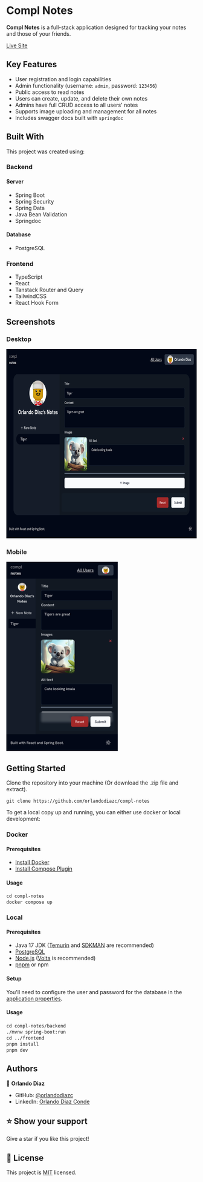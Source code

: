 # Compl Notes <a name="about-project"></a>

**Compl Notes** is a full-stack application designed for tracking your notes and those of your friends.

[Live Site](https://compl-notes.odiaz.com.co/)

## Key Features <a name="key-features"></a>

- User registration and login capabilities
- Admin functionality (username: `admin`, password: `123456`)
- Public access to read notes
- Users can create, update, and delete their own notes
- Admins have full CRUD access to all users' notes
- Supports image uploading and management for all notes
- Includes swagger docs built with `springdoc`

## Built With <a name="built-with"></a>

This project was created using:

### Backend

#### Server

- Spring Boot
- Spring Security
- Spring Data
- Java Bean Validation
- Springdoc

#### Database

- PostgreSQL

### Frontend

- TypeScript
- React
- Tanstack Router and Query
- TailwindCSS
- React Hook Form

## Screenshots

### Desktop

<img src="frontend/public/opengraph-image.webp" height=500/>

### Mobile

<img src="frontend/public/mobile_screenshot.webp" height=500/>

## Getting Started <a name="getting-started"></a>

Clone the repository into your machine (Or download the .zip file and extract).

```shell
git clone https://github.com/orlandodiazc/compl-notes
```

To get a local copy up and running, you can either use docker or local development:

### Docker

#### Prerequisites

- [Install Docker](https://docs.docker.com/get-docker/)
- [Install Compose Plugin](https://docs.docker.com/compose/install/)

#### Usage

```shell
cd compl-notes
docker compose up
```

### Local

#### Prerequisites

- Java 17 JDK ([Temurin](https://adoptium.net/temurin/releases/?version=17&package=jdk) and [SDKMAN](https://sdkman.io/install) are recommended)
- [PostgreSQL](https://www.postgresql.org/)
- [Node.js](https://nodejs.org/en/) ([Volta](https://volta.sh/) is recommended)
- [pnpm](https://pnpm.io/installation) or npm

#### Setup

You'll need to configure the user and password for the database in the [application properties](backend/src/main/resources/application.properties).

#### Usage

```shell
cd compl-notes/backend
./mvnw spring-boot:run
cd ../frontend
pnpm install
pnpm dev
```

## Authors <a name="authors"></a>

👤 **Orlando Diaz**

- GitHub: [@orlandodiazc](https://github.com/orlandodiazc)
- LinkedIn: [Orlando Diaz Conde](www.linkedin.com/in/orlando-diaz-conde)

## ⭐️ Show your support <a name="support"></a>

Give a star if you like this project!

<!-- LICENSE -->

## 📝 License <a name="license"></a>

This project is [MIT](./LICENSE) licensed.

